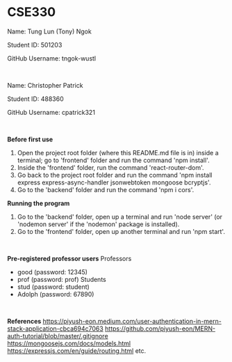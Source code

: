 # CSE330
Name: Tung Lun (Tony) Ngok

Student ID: 501203

GitHub Username: tngok-wustl

<br>

Name: Christopher Patrick

Student ID: 488360

GitHub Username: cpatrick321

<br>

**Before first use**
1. Open the project root folder (where this README.md file is in) inside a terminal; go to 'frontend' folder and run the command 'npm install'.
2. Inside the 'frontend' folder, run the command 'react-router-dom'.
3. Go back to the project root folder and run the command 'npm install express express-async-handler jsonwebtoken mongoose bcryptjs'.
4. Go to the 'backend' folder and run the command 'npm i cors'.

**Running the program**
1. Go to the 'backend' folder, open up a terminal and run 'node server' (or 'nodemon server' if the 'nodemon' package is installed).
2. Go to the 'frontend' folder, open up another terminal and run 'npm start'.

<br>

**Pre-registered professor users**
Professors
* good (password: 12345)
* prof (password: prof)
Students
* stud (password: student)
* Adolph (password: 67890)

<br>

**References**
https://piyush-eon.medium.com/user-authentication-in-mern-stack-application-cbca694c7063
https://github.com/piyush-eon/MERN-auth-tutorial/blob/master/.gitignore
https://mongoosejs.com/docs/models.html
https://expressjs.com/en/guide/routing.html
etc.
